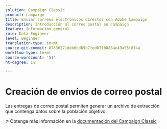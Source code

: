 ```yaml
---
solution: Campaign Classic
product: campaign
title: Enviar correos electrónicos directos con Adobe Campaign
description: Introducción al correo postal en Campaign
feature: Información general
role: Data Engineer
level: Beginner
translation-type: tm+mt
source-git-commit: 87836271deb6bd69b7fed07108884e49a55f814a
workflow-type: tm+mt
source-wordcount: '51'
ht-degree: 1%

---
```


# Creación de envíos de correo postal

Las entregas de correo postal permiten generar un archivo de extracción que contenga datos sobre la población objetivo.

:arrow_upper_right: Obtenga más información en la [documentación del Campaign Classic](https://experienceleague.adobe.com/docs/campaign-classic/using/sending-messages/sending-direct-mail/about-direct-mail-channel.html)

